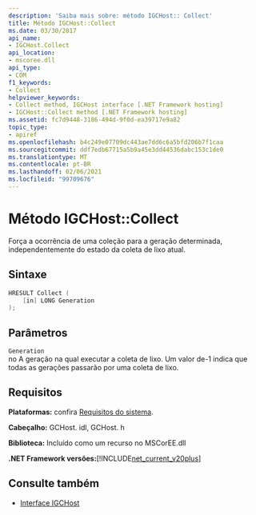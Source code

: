 ```yaml
---
description: 'Saiba mais sobre: método IGCHost:: Collect'
title: Método IGCHost::Collect
ms.date: 03/30/2017
api_name:
- IGCHost.Collect
api_location:
- mscoree.dll
api_type:
- COM
f1_keywords:
- Collect
helpviewer_keywords:
- Collect method, IGCHost interface [.NET Framework hosting]
- IGCHost::Collect method [.NET Framework hosting]
ms.assetid: fc7d9448-3186-494d-9f0d-ea39717e9a82
topic_type:
- apiref
ms.openlocfilehash: b4c249e07709dc443ae7dd6c6a5bfd206b7f1caa
ms.sourcegitcommit: ddf7edb67715a5b9a45e3dd44536dabc153c1de0
ms.translationtype: MT
ms.contentlocale: pt-BR
ms.lasthandoff: 02/06/2021
ms.locfileid: "99709676"
---
```

# <a name="igchostcollect-method"></a>Método IGCHost::Collect

Força a ocorrência de uma coleção para a geração determinada, independentemente do estado da coleta de lixo atual.  
  
## <a name="syntax"></a>Sintaxe  
  
```cpp  
HRESULT Collect (  
    [in] LONG Generation  
);  
```  
  
## <a name="parameters"></a>Parâmetros  

 `Generation`  
 no A geração na qual executar a coleta de lixo. Um valor de-1 indica que todas as gerações passarão por uma coleta de lixo.  
  
## <a name="requirements"></a>Requisitos  

 **Plataformas:** confira [Requisitos do sistema](../../get-started/system-requirements.md).  
  
 **Cabeçalho:** GCHost. idl, GCHost. h  
  
 **Biblioteca:** Incluído como um recurso no MSCorEE.dll  
  
 **.NET Framework versões:**[!INCLUDE[net_current_v20plus](../../../../includes/net-current-v20plus-md.md)]  
  
## <a name="see-also"></a>Consulte também

- [Interface IGCHost](igchost-interface.md)
